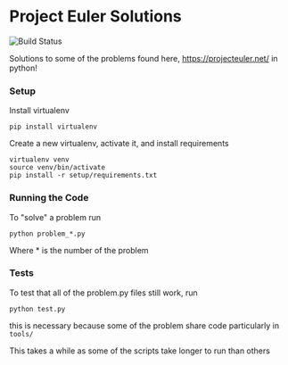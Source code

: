 Project Euler Solutions
=============

![Build Status](https://travis-ci.org/zconnelly13/project_euler.svg?branch=master)

Solutions to some of the problems found here, https://projecteuler.net/ in python!

### Setup

Install virtualenv

```
pip install virtualenv
```

Create a new virtualenv, activate it, and install requirements

```
virtualenv venv
source venv/bin/activate
pip install -r setup/requirements.txt
```

### Running the Code

To "solve" a problem run

```
python problem_*.py
```

Where * is the number of the problem

### Tests

To test that all of the problem.py files still work, run

```
python test.py
```

this is necessary because some of the problem share code
particularly in `tools/`

This takes a while as some of the scripts take longer to run than others

